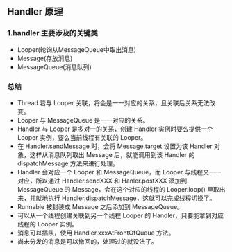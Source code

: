 ## Handler 原理

### 1.handler 主要涉及的关键类

+ Looper(轮询从MessageQueue中取出消息)
+ Message(存放消息)
+ MessageQueue(消息队列)

### 总结

- Thread 若与 Looper 关联，将会是一一对应的关系，且关联后关系无法改变。
- Looper 与 MessageQueue 是一一对应的关系。
- Handler 与 Looper 是多对一的关系，创建 Handler 实例时要么提供一个 Looper 实例，要么当前线程有关联的 Looper。
- 在 Handler.sendMessage 时，会将 Message.target 设置为该 Handler 对象，这样从消息队列取出 Message 后，就能调用到该 Handler 的 dispatchMessage 方法来进行处理。
- Handler 会对应一个 Looper 和 MessageQueue，而 Looper 与线程又一一对应，所以通过 Handler.sendXXX 和 Hanler.postXXX 添加到 MessageQueue 的 Message，会在这个对应的线程的 Looper.loop() 里取出来，并就地执行 Handler.dispatchMessage，这就可以完成线程切换了。
- Runnable 被封装成 Message 之后添加到 MessageQueue。
- 可以从一个线程创建关联到另一个线程 Looper 的 Handler，只要能拿到对应线程的 Looper 实例。
- 消息可以插队，使用 Handler.xxxAtFrontOfQueue 方法。
- 尚未分发的消息是可以撤回的，处理过的就没法了。